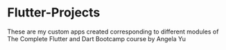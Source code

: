 # Flutter-Projects
These are my custom apps created corresponding to different modules of The Complete Flutter and Dart Bootcamp course by Angela Yu
